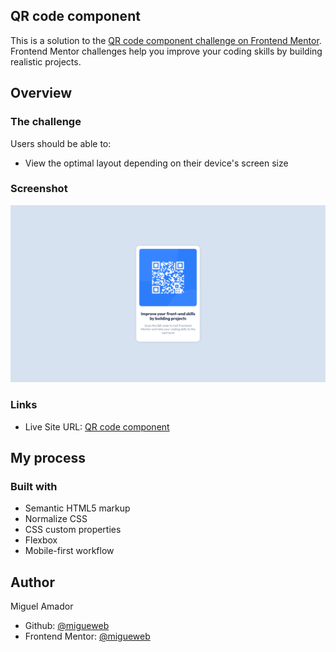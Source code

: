 ## QR code component

This is a solution to the [QR code component challenge on Frontend Mentor](https://www.frontendmentor.io/challenges/qr-code-component-iux_sIO_H). Frontend Mentor challenges help you improve your coding skills by building realistic projects. 

## Overview

### The challenge

Users should be able to:

- View the optimal layout depending on their device's screen size

### Screenshot

![screenshot](./images/screenshot.png)

### Links

- Live Site URL: [QR code component](https://migueweb.github.io/qr-code-component)

## My process

### Built with

- Semantic HTML5 markup
- Normalize CSS
- CSS custom properties
- Flexbox
- Mobile-first workflow

## Author
Miguel Amador
- Github: [@migueweb](https://github.com/migueweb)
- Frontend Mentor: [@migueweb](https://www.frontendmentor.io/profile/migueweb)

